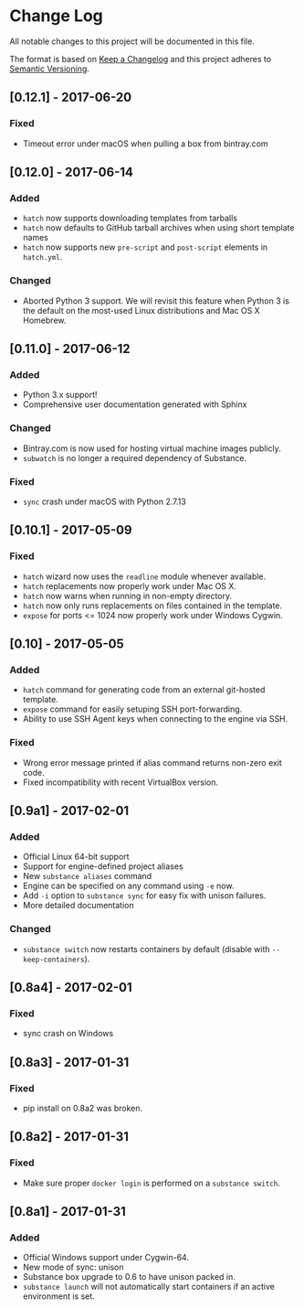 # Change Log
All notable changes to this project will be documented in this file.

The format is based on [Keep a Changelog](http://keepachangelog.com/) 
and this project adheres to [Semantic Versioning](http://semver.org/).

## [0.12.1] - 2017-06-20
### Fixed
- Timeout error under macOS when pulling a box from bintray.com

## [0.12.0] - 2017-06-14
### Added
- `hatch` now supports downloading templates from tarballs
- `hatch` now defaults to GitHub tarball archives when using short template
  names
- `hatch` now supports new `pre-script` and `post-script` elements in
  `hatch.yml`.
### Changed
- Aborted Python 3 support. We will revisit this feature when Python 3 is the
  default on the most-used Linux distributions and Mac OS X Homebrew.

## [0.11.0] - 2017-06-12
### Added
- Python 3.x support!
- Comprehensive user documentation generated with Sphinx
### Changed
- Bintray.com is now used for hosting virtual machine images publicly.
- `subwatch` is no longer a required dependency of Substance.
### Fixed
- `sync` crash under macOS with Python 2.7.13

## [0.10.1] - 2017-05-09
### Fixed
- `hatch` wizard now uses the `readline` module whenever available.
- `hatch` replacements now properly work under Mac OS X.
- `hatch` now warns when running in non-empty directory.
- `hatch` now only runs replacements on files contained in the template.
- `expose` for ports <= 1024 now properly work under Windows Cygwin.

## [0.10] - 2017-05-05
### Added
- `hatch` command for generating code from an external git-hosted template.
- `expose` command for easily setuping SSH port-forwarding.
- Ability to use SSH Agent keys when connecting to the engine via SSH.

### Fixed
- Wrong error message printed if alias command returns non-zero exit code.
- Fixed incompatibility with recent VirtualBox version.

## [0.9a1] - 2017-02-01
### Added
- Official Linux 64-bit support
- Support for engine-defined project aliases
- New `substance aliases` command
- Engine can be specified on any command using `-e` now.
- Add `-i` option to `substance sync` for easy fix with unison failures.
- More detailed documentation

### Changed
- `substance switch` now restarts containers by default (disable with `--keep-containers`).

## [0.8a4] - 2017-02-01
### Fixed
- sync crash on Windows

## [0.8a3] - 2017-01-31
### Fixed
- pip install on 0.8a2 was broken.

## [0.8a2] - 2017-01-31
### Fixed
- Make sure proper `docker login` is performed on a `substance switch`.

## [0.8a1] - 2017-01-31
### Added
- Official Windows support under Cygwin-64.
- New mode of sync: unison
- Substance box upgrade to 0.6 to have unison packed in.
- `substance launch` will not automatically start containers if an active environment is set.
